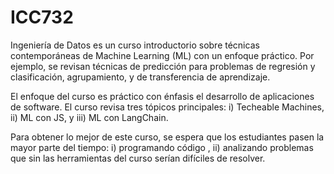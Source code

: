 # ICC732

Ingeniería de Datos es un curso introductorio sobre técnicas contemporáneas de Machine Learning (ML) con un enfoque práctico. Por ejemplo, se revisan técnicas de predicción para problemas de regresión y clasificación, agrupamiento, y de transferencia de aprendizaje.

El enfoque del curso es práctico con énfasis el desarrollo de aplicaciones de software. El curso revisa tres tópicos principales: i) Techeable Machines, ii) ML con JS, y iii) ML con LangChain.

Para obtener lo mejor de este curso, se espera que los estudiantes pasen la mayor parte del tiempo: i) programando código , ii) analizando problemas que sin las herramientas del curso serían difíciles de resolver.
